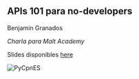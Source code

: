 ## APIs 101 para no-developers
Benjamin Granados

*Charla para Malt Academy*

Slides disponibles [here](https://speakerdeck.com/benjagm/apis-101-para-no-developers)

![PyCpnES](https://assets.website-files.com/5e6ce1a8c882353c6ed6fabc/5fa9322862ea0a8505d50bfc_Malt_Academy.svg)
